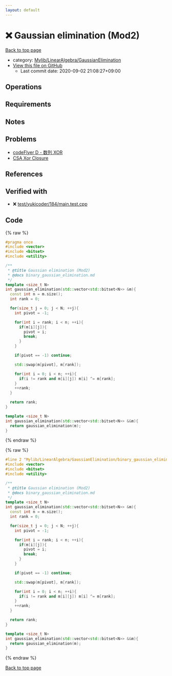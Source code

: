 ```yaml
---
layout: default
---
```


<!-- mathjax config similar to math.stackexchange -->
<script type="text/javascript" async
  src="https://cdnjs.cloudflare.com/ajax/libs/mathjax/2.7.5/MathJax.js?config=TeX-MML-AM_CHTML">
</script>
<script type="text/x-mathjax-config">
  MathJax.Hub.Config({
    TeX: { equationNumbers: { autoNumber: "AMS" }},
    tex2jax: {
      inlineMath: [ ['$','$'] ],
      processEscapes: true
    },
    "HTML-CSS": { matchFontHeight: false },
    displayAlign: "left",
    displayIndent: "2em"
  });
</script>

<script type="text/javascript" src="https://cdnjs.cloudflare.com/ajax/libs/jquery/3.4.1/jquery.min.js"></script>
<script src="https://cdn.jsdelivr.net/npm/jquery-balloon-js@1.1.2/jquery.balloon.min.js" integrity="sha256-ZEYs9VrgAeNuPvs15E39OsyOJaIkXEEt10fzxJ20+2I=" crossorigin="anonymous"></script>
<script type="text/javascript" src="../../../../assets/js/copy-button.js"></script>
<link rel="stylesheet" href="../../../../assets/css/copy-button.css" />


# :x: Gaussian elimination (Mod2)

<a href="../../../../index.html">Back to top page</a>

* category: <a href="../../../../index.html#4efd5e2a9807175bf43e4c1857b5bc52">Mylib/LinearAlgebra/GaussianElimination</a>
* <a href="{{ site.github.repository_url }}/blob/master/Mylib/LinearAlgebra/GaussianElimination/binary_gaussian_elimination.cpp">View this file on GitHub</a>
    - Last commit date: 2020-09-02 21:08:27+09:00




## Operations

## Requirements

## Notes

## Problems

- [codeFlyer D - 数列 XOR](https://atcoder.jp/contests/bitflyer2018-final-open/tasks/bitflyer2018_final_d)
- [CSA Xor Closure](https://csacademy.com/contest/archive/task/xor-closure/)

## References



## Verified with

* :x: <a href="../../../../verify/test/yukicoder/184/main.test.cpp.html">test/yukicoder/184/main.test.cpp</a>


## Code

<a id="unbundled"></a>
{% raw %}
```cpp
#pragma once
#include <vector>
#include <bitset>
#include <utility>

/**
 * @title Gaussian elimination (Mod2)
 * @docs binary_gaussian_elimination.md
 */
template <size_t N>
int gaussian_elimination(std::vector<std::bitset<N>> &m){
  const int n = m.size();
  int rank = 0;

  for(size_t j = 0; j < N; ++j){
    int pivot = -1;

    for(int i = rank; i < n; ++i){
      if(m[i][j]){
        pivot = i;
        break;
      }
    }

    if(pivot == -1) continue;

    std::swap(m[pivot], m[rank]);

    for(int i = 0; i < n; ++i){
      if(i != rank and m[i][j]) m[i] ^= m[rank];
    }
    ++rank;
  }

  return rank;
}

template <size_t N>
int gaussian_elimination(std::vector<std::bitset<N>> &&m){
  return gaussian_elimination(m);
}

```
{% endraw %}

<a id="bundled"></a>
{% raw %}
```cpp
#line 2 "Mylib/LinearAlgebra/GaussianElimination/binary_gaussian_elimination.cpp"
#include <vector>
#include <bitset>
#include <utility>

/**
 * @title Gaussian elimination (Mod2)
 * @docs binary_gaussian_elimination.md
 */
template <size_t N>
int gaussian_elimination(std::vector<std::bitset<N>> &m){
  const int n = m.size();
  int rank = 0;

  for(size_t j = 0; j < N; ++j){
    int pivot = -1;

    for(int i = rank; i < n; ++i){
      if(m[i][j]){
        pivot = i;
        break;
      }
    }

    if(pivot == -1) continue;

    std::swap(m[pivot], m[rank]);

    for(int i = 0; i < n; ++i){
      if(i != rank and m[i][j]) m[i] ^= m[rank];
    }
    ++rank;
  }

  return rank;
}

template <size_t N>
int gaussian_elimination(std::vector<std::bitset<N>> &&m){
  return gaussian_elimination(m);
}

```
{% endraw %}

<a href="../../../../index.html">Back to top page</a>

